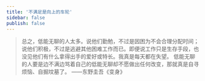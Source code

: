 ```yaml
---
title: '不满足是向上的车轮'
sidebar: false
publish: false
---
```



>总之，低能无聊的人太多。说他们勤勉，不过是因困为不会合理分配时间；说他们积极，不过是逃避其他困难工作而已。即便说工作只是生存手段，也没见他们有什么拿得出手的爱好或特长。我真是每天都在失望。 低能无聊的人要是边不满边骂着自己的低能无聊却不愿做出任何改变，那就真是自寻烦恼、自掘坟墓了。
——东野圭吾《变身》